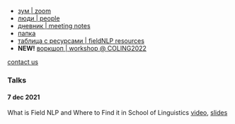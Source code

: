 


* [зум \| zoom](https://us04web.zoom.us/j/77728672355?pwd=R3pyRzluMkZPZHRCL0FINXYyMDgydz09)
* [люди \| people](https://docs.google.com/spreadsheets/d/1pR2K_PWJXRUg0o1_-WYtp1NSiFk8ZwTpx6TMQYyk4sw)
* [дневник \| meeting notes](https://docs.google.com/document/d/1QQcIDRANClqWJLela_BexcFAbiWT_TvUrfP2rL5ID1A)
* [папка](https://drive.google.com/drive/folders/1Sjy6FSdMWwKBImeT9v2mu0L0IFMuCon8?usp=sharing)
* [таблица с ресурсами \| fieldNLP resources](https://docs.google.com/spreadsheets/d/1k-rggAvzXZyQMvcUl21OThBbXvjK15PIOi7Xd8JlI4I/edit#gid=0)
* **NEW!** [воркшоп \| workshop @ COLING2022](https://field-matters.github.io)


[contact us](https://forms.gle/tt6Zj8V1NhbAPkrT7)

### Talks
#### 7 dec 2021
What is Field NLP and Where to Find it in School of Linguistics
[video](https://drive.google.com/file/d/1ryd98Md3c3DEJ12soV2vsVw0tP_riIsB/view?usp=sharing),
[slides](https://docs.google.com/presentation/d/e/2PACX-1vRonyotoToxP6d5Uyb_dmiTXouPyDKPhHVOliml4kYAjk7qU9Jb7E9xpwZExjK0-lUHJioJ0yAvuovQ/pub?start=false&loop=false&delayms=3000)
